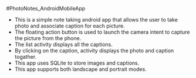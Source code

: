 #PhotoNotes_AndroidMobileApp

- This is a simple note taking android app that allows the user to take photo and associate caption
  for each picture.
- The floating action button is used to launch the camera intent to capture the picture from the phone.
- The list activity displays all the captions.
- By clicking on the caption, activity displays the photo and caption togather.
- This app uses SQLite to store images and captions.
- This app supports both landscape and portrait modes.
